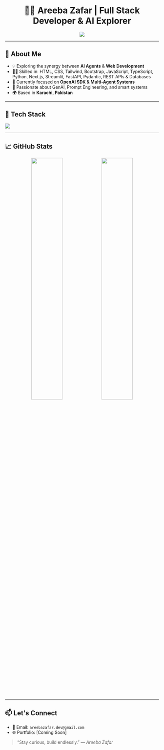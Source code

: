 <h1 align="center">👩‍💻 Areeba Zafar | Full Stack Developer & AI Explorer</h1>

<p align="center">
  <img src="https://readme-typing-svg.herokuapp.com?color=F75C7E&lines=Full+Stack+Dev+%F0%9F%92%BB;Building+AI+Agents+with+OpenAI+SDK+%E2%9A%BD;Lifelong+Learner+%F0%9F%8E%93;Python+%7C+Next.js+%7C+TypeScript+Lover+%F0%9F%92%96" />
</p>

---

## 💫 About Me

- 💡 Exploring the synergy between **AI Agents** & **Web Development**
- 👩‍💻 Skilled in: HTML, CSS, Tailwind, Bootstrap, JavaScript, TypeScript, Python, Next.js, Streamlit, FastAPI, Pydantic, REST APIs & Databases
- 🤖 Currently focused on **OpenAI SDK & Multi-Agent Systems**
- 🧠 Passionate about GenAI, Prompt Engineering, and smart systems
- 🌍 Based in **Karachi, Pakistan**

---

## 🚀 Tech Stack

<img src="https://skillicons.dev/icons?i=html,css,bootstrap,tailwind,javascript,typescript,react,nextjs,python,fastapi,streamlit,mysql,vscode,github" />

---

## 📈 GitHub Stats

<p align="center">
  <img src="https://github-readme-stats.vercel.app/api?username=AreebaZafarChohan&show_icons=true&theme=tokyonight" width="45%" />
  <img src="https://github-readme-streak-stats.herokuapp.com/?user=AreebaZafarChohan&theme=tokyonight" width="45%" />
</p>

---

## 📫 Let's Connect

- 💼 Email: `areebazafar.dev@gmail.com`
- 🌐 Portfolio: [Coming Soon]

> “Stay curious, build endlessly.” — *Areeba Zafar*

